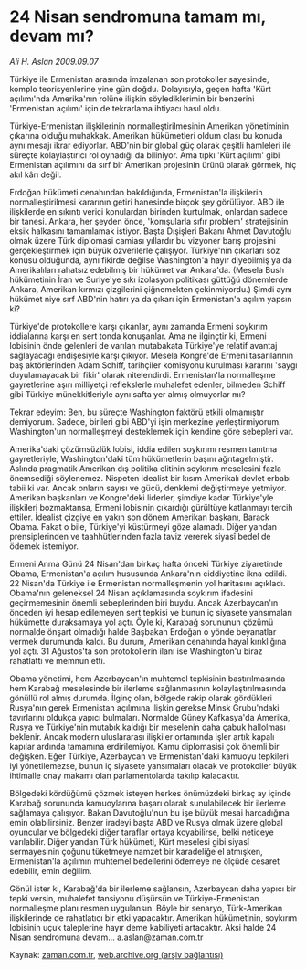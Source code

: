 # 24 Nisan sendromuna tamam mı, devam mı?

*Ali H. Aslan 2009.09.07*

<tr><td class="metin" colspan="2" style="padding-top: 20px; padding-left: 5px; padding-right: 10px;">Türkiye ile Ermenistan arasında imzalanan son protokoller sayesinde, komplo teorisyenlerine yine gün doğdu. Dolayısıyla, geçen hafta 'Kürt açılımı'nda Amerika'nın rolüne ilişkin söylediklerimin bir benzerini 'Ermenistan açılımı' için de tekrarlama ihtiyacı hasıl oldu.</td></tr><tr><td class="metin" colspan="2" style="padding-top: 20px; padding-left: 5px; padding-right: 10px;"><p> Türkiye-Ermenistan ilişkilerinin normalleştirilmesinin Amerikan yönetiminin çıkarına olduğu muhakkak. Amerikan hükümetleri oldum olası bu konuda aynı mesajı ikrar ediyorlar. ABD'nin bir global güç olarak çeşitli hamleleri ile süreçte kolaylaştırıcı rol oynadığı da biliniyor. Ama tıpkı 'Kürt açılımı' gibi Ermenistan açılımını da sırf bir Amerikan projesinin ürünü olarak görmek, hiç akıl kârı değil.
<p> Erdoğan hükümeti cenahından bakıldığında, Ermenistan'la ilişkilerin normalleştirilmesi kararının getiri hanesinde birçok şey görülüyor. ABD ile ilişkilerde en sıkıntı verici konulardan birinden kurtulmak, onlardan sadece bir tanesi. Ankara, her şeyden önce, 'komşularla sıfır problem' stratejisinin eksik halkasını tamamlamak istiyor. Başta Dışişleri Bakanı Ahmet Davutoğlu olmak üzere Türk diplomasi camiası yıllardır bu vizyoner barış projesini gerçekleştirmek için büyük özverilerle çalışıyor. Türkiye'nin çıkarları söz konusu olduğunda, aynı fikirde değilse Washington'a hayır diyebilmiş ya da Amerikalıları rahatsız edebilmiş bir hükümet var Ankara'da. (Mesela Bush hükümetinin İran ve Suriye'ye sıkı izolasyon politikası güttüğü dönemlerde Ankara, Amerikan kırmızı çizgilerini çiğnemekten çekinmiyordu.) Şimdi aynı hükümet niye sırf ABD'nin hatırı ya da çıkarı için Ermenistan'a açılım yapsın ki?
<p> Türkiye'de protokollere karşı çıkanlar, aynı zamanda Ermeni soykırım iddialarına karşı en sert tonda konuşanlar. Ama ne ilginçtir ki, Ermeni lobisinin önde gelenleri de varılan mutabakata Türkiye'ye relatif avantaj sağlayacağı endişesiyle karşı çıkıyor. Mesela Kongre'de Ermeni tasarılarının baş aktörlerinden Adam Schiff, tarihçiler komisyonu kurulması kararını 'saygı duyulamayacak bir fikir' olarak nitelendirdi. Ermenistan'la normalleşme gayretlerine aşırı milliyetçi reflekslerle muhalefet edenler, bilmeden Schiff gibi Türkiye münekkitleriyle aynı safta yer almış olmuyorlar mı? 
<p> Tekrar edeyim: Ben, bu süreçte Washington faktörü etkili olmamıştır demiyorum. Sadece, birileri gibi ABD'yi işin merkezine yerleştirmiyorum. Washington'un normalleşmeyi desteklemek için kendine göre sebepleri var. 
<p> Amerika'daki çözümsüzlük lobisi, iddia edilen soykırımı resmen tanıtma gayretleriyle, Washington'daki tüm hükümetlerin başını ağrıtagelmiştir. Aslında pragmatik Amerikan dış politika elitinin soykırım meselesini fazla önemsediği söylenemez. Nispeten idealist bir kısım Amerikalı devlet erbabı tabii ki var. Ancak onların sayısı ve gücü, denklemi değiştirmeye yetmiyor. Amerikan başkanları ve Kongre'deki liderler, şimdiye kadar Türkiye'yle ilişkileri bozmaktansa, Ermeni lobisinin çıkardığı gürültüye katlanmayı tercih ettiler. İdealist çizgiye en yakın son dönem Amerikan başkanı, Barack Obama. Fakat o bile, Türkiye'yi küstürmeyi göze alamadı. Diğer yandan prensiplerinden ve taahhütlerinden fazla taviz vererek siyasî bedel de ödemek istemiyor.
<p> Ermeni Anma Günü 24 Nisan'dan birkaç hafta önceki Türkiye ziyaretinde Obama, Ermenistan'a açılım hususunda Ankara'nın ciddiyetine ikna edildi. 22 Nisan'da Türkiye ile Ermenistan normalleşmenin yol haritasını açıkladı. Obama'nın geleneksel 24 Nisan açıklamasında soykırım ifadesini geçirmemesinin önemli sebeplerinden biri buydu. Ancak Azerbaycan'ın önceden iyi hesap edilemeyen sert tepkisi ve bunun iç siyasete yansımaları hükümette duraksamaya yol açtı. Öyle ki, Karabağ sorununun çözümü normalde önşart olmadığı halde Başbakan Erdoğan o yönde beyanatlar vermek durumunda kaldı. Bu durum, Amerikan cenahında hayal kırıklığına yol açtı. 31 Ağustos'ta son protokollerin ilanı ise Washington'u biraz rahatlattı ve memnun etti.
<p> Obama yönetimi, hem Azerbaycan'ın muhtemel tepkisinin bastırılmasında hem Karabağ meselesinde bir ilerleme sağlanmasının kolaylaştırılmasında gönüllü rol almış durumda. İlginç olan, bölgede rakip olarak gördükleri Rusya'nın gerek Ermenistan açılımına ilişkin gerekse Minsk Grubu'ndaki tavırlarını oldukça yapıcı bulmaları. Normalde Güney Kafkasya'da Amerika, Rusya ve Türkiye'nin mutabık kaldığı bir meselenin daha çabuk hallolması beklenir. Ancak modern uluslararası ilişkiler ortamında işler artık kapalı kapılar ardında tamamına erdirilemiyor. Kamu diplomasisi çok önemli bir değişken. Eğer Türkiye, Azerbaycan ve Ermenistan'daki kamuoyu tepkileri iyi yönetilemezse, bunun iç siyasete yansımaları olacak ve protokoller büyük ihtimalle onay makamı olan parlamentolarda takılıp kalacaktır.
<p> Bölgedeki kördüğümü çözmek isteyen herkes önümüzdeki birkaç ay içinde Karabağ sorununda kamuoylarına başarı olarak sunulabilecek bir ilerleme sağlamaya çalışıyor. Bakan Davutoğlu'nun bu işe büyük mesai harcadığına emin olabilirsiniz. Benzer iradeyi başta ABD ve Rusya olmak üzere global oyuncular ve bölgedeki diğer taraflar ortaya koyabilirse, belki neticeye varılabilir. Diğer yandan Türk hükümeti, Kürt meselesi gibi siyasî sermayesinin çoğunu tüketmeye namzet bir karadeliğe el atmışken, Ermenistan'la açılımın muhtemel bedellerini ödemeye ne ölçüde cesaret edebilir, emin değilim.
<p> Gönül ister ki, Karabağ'da bir ilerleme sağlansın, Azerbaycan daha yapıcı bir tepki versin, muhalefet tansiyonu düşürsün ve Türkiye-Ermenistan normalleşme planı resmen uygulansın. Böyle bir senaryo, Türk-Amerikan ilişkilerinde de rahatlatıcı bir etki yapacaktır. Amerikan hükümetinin, soykırım lobisinin uçuk taleplerine hayır deme kabiliyeti artacaktır. Aksi halde 24 Nisan sendromuna devam... a.aslan@zaman.com.tr <br/></p></p></p></p></p></p></p></p></p></td></tr>

Kaynak: [zaman.com.tr](http://zaman.com.tr/yazar.do?yazino=889314), [web.archive.org (arşiv bağlantısı)](http://web.archive.org/web/20090926150336/http://www.zaman.com.tr:80/yazar.do?yazino=889314)
